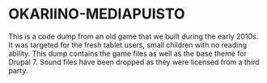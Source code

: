 OKARIINO-MEDIAPUISTO
====================

This is a code dump from an old game that we built during the early 2010s. It was targeted for 
the fresh tablet users, small children with no reading ability. This dump contains the game files 
as well as the base theme for Drupal 7. Sound files have been dropped as they were licensed from 
a third party. 
